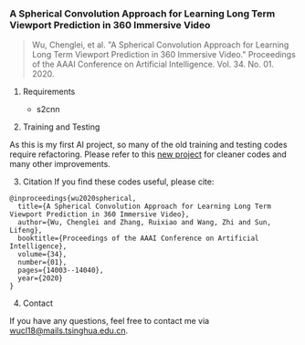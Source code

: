 ### A Spherical Convolution Approach for Learning Long Term Viewport Prediction in 360 Immersive Video
> Wu, Chenglei, et al. "A Spherical Convolution Approach for Learning Long Term Viewport Prediction in 360 Immersive Video." Proceedings of the AAAI Conference on Artificial Intelligence. Vol. 34. No. 01. 2020.

1. Requirements
    - s2cnn

2. Training and Testing

As this is my first AI project, so many of the old training and testing codes require refactoring. Please refer to this [new project](https://github.com/wuchlei/TMM-Viewport-Prediction) for cleaner codes and many other improvements.

3. Citation
If you find these codes useful, please cite:
```
@inproceedings{wu2020spherical,
  title={A Spherical Convolution Approach for Learning Long Term Viewport Prediction in 360 Immersive Video},
  author={Wu, Chenglei and Zhang, Ruixiao and Wang, Zhi and Sun, Lifeng},
  booktitle={Proceedings of the AAAI Conference on Artificial Intelligence},
  volume={34},
  number={01},
  pages={14003--14040},
  year={2020}
}
```

4. Contact

If you have any questions, feel free to contact me via [wucl18@mails.tsinghua.edu.cn](mailto:wucl18@mails.tsinghua.edu.cn).
